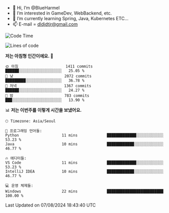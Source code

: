 - 👋 Hi, I’m @BlueHarmel
- 👀 I’m interested in GameDev, WebBackend, etc.
- 🌱 I’m currently learning Spring, Java, Kubernetes ETC...
- 📫 E-mail = dldjdtjr@gmail.com
  <!--START_SECTION:waka-->
![Code Time](http://img.shields.io/badge/Code%20Time-655%20hrs%2035%20mins-blue)

![Lines of code](https://img.shields.io/badge/%EC%A0%80%EB%8A%94%20%EC%97%AC%ED%83%9C%EA%B9%8C%EC%A7%80%20-46.4%20million%20%EC%A4%84%EC%9D%98%20%EC%BD%94%EB%93%9C%EB%A5%BC%20%EC%9E%91%EC%84%B1%ED%96%88%EC%96%B4%EC%9A%94.-blue)

**저는 아침형 인간이에요. 🐤** 

```text
🌞 아침                     1411 commits        ██████░░░░░░░░░░░░░░░░░░░   25.05 % 
🌆 낮　                     2072 commits        █████████░░░░░░░░░░░░░░░░   36.78 % 
🌃 저녁                     1367 commits        ██████░░░░░░░░░░░░░░░░░░░   24.27 % 
🌙 밤　                     783 commits         ███░░░░░░░░░░░░░░░░░░░░░░   13.90 % 
```


📊 **저는 이번주를 이렇게 시간을 보냈어요.** 

```text
🕑︎ Timezone: Asia/Seoul

💬 프로그래밍 언어들: 
Python                   11 mins             █████████████░░░░░░░░░░░░   53.23 % 
Java                     10 mins             ████████████░░░░░░░░░░░░░   46.77 % 

🔥 에디터들: 
VS Code                  11 mins             █████████████░░░░░░░░░░░░   53.23 % 
IntelliJ IDEA            10 mins             ████████████░░░░░░░░░░░░░   46.77 % 

💻 운영 체제들: 
Windows                  22 mins             █████████████████████████   100.00 % 
```


 Last Updated on 07/08/2024 18:43:40 UTC
<!--END_SECTION:waka-->
<!---
BlueHarmel/BlueHarmel is a ✨ special ✨ repository because its `README.md` (this file) appears on your GitHub profile.
You can click the Preview link to take a look at your changes.
--->


